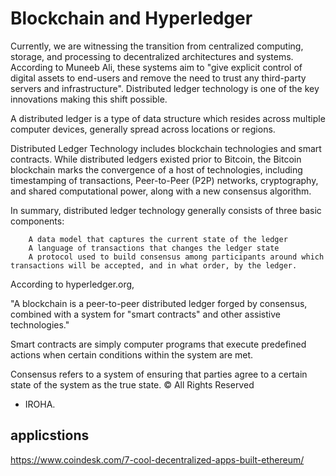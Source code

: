 # Blockchain and Hyperledger

Currently, we are witnessing the transition from centralized computing, storage, and processing to decentralized architectures and systems. According to Muneeb Ali, these systems aim to
"give explicit control of digital assets to end-users and remove the need to trust any third-party servers and infrastructure".
Distributed ledger technology is one of the key innovations making this shift possible.

A distributed ledger is a type of data structure which resides across multiple computer devices, generally spread across locations or regions.

Distributed Ledger Technology includes blockchain technologies and smart contracts. While distributed ledgers existed prior to Bitcoin, the Bitcoin blockchain marks the convergence of a host of technologies, including timestamping of transactions, Peer-to-Peer (P2P) networks, cryptography, and shared computational power, along with a new consensus algorithm. 

In summary, distributed ledger technology generally consists of three basic components:

        A data model that captures the current state of the ledger
        A language of transactions that changes the ledger state
        A protocol used to build consensus among participants around which transactions will be accepted, and in what order, by the ledger.



According to hyperledger.org,

"A blockchain is a peer-to-peer distributed ledger forged by consensus, combined with a system for "smart contracts" and other assistive technologies."

Smart contracts are simply computer programs that execute predefined actions when certain conditions within the system are met.

Consensus refers to a system of ensuring that parties agree to a certain state of the system as the true state.
© All Rights Reserved

* IROHA.

## applicstions 
https://www.coindesk.com/7-cool-decentralized-apps-built-ethereum/
